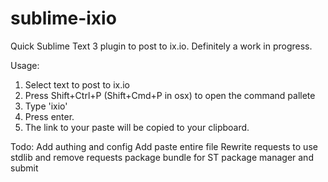 sublime-ixio
============

Quick Sublime Text 3 plugin to post to ix.io. Definitely a work in progress.

Usage: 
1. Select text to post to ix.io
2. Press Shift+Ctrl+P (Shift+Cmd+P in osx) to open the command pallete
3. Type 'ixio'
4. Press enter.
5. The link to your paste will be copied to your clipboard.


Todo:
Add authing and config
Add paste entire file
Rewrite requests to use stdlib and remove requests package
bundle for ST package manager and submit

